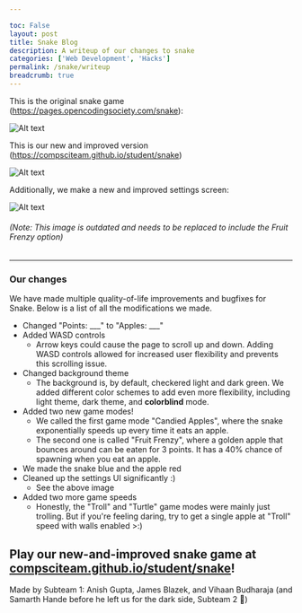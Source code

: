 ```yaml
---

toc: False
layout: post
title: Snake Blog
description: A writeup of our changes to snake
categories: ['Web Development', 'Hacks']
permalink: /snake/writeup
breadcrumb: true
---
```



This is the original snake game (<https://pages.opencodingsociety.com/snake>): 


![Alt text]({{site.baseurl}}/images/posts/oldsnake.png "Image of old snake game")

This is our new and improved version (<https://compsciteam.github.io/student/snake>)

![Alt text]({{site.baseurl}}/images/posts/newsnake.png "Image of old snake game")


Additionally, we make a new and improved settings screen:

![Alt text]({{site.baseurl}}/images/posts/newsnakesettings.png "Image of improved settings screen")

<h6>(Note: This image is outdated and needs to be replaced to include the Fruit Frenzy option)</h6>

<hr>

### Our changes

We have made multiple quality-of-life improvements and bugfixes for Snake. Below is a list of all the modifications we made.

- Changed "Points: ___" to "Apples: ___"
- Added WASD controls
  - Arrow keys could cause the page to scroll up and down. Adding WASD controls allowed for increased user flexibility and prevents this scrolling issue.
- Changed background theme
  - The background is, by default, checkered light and dark green. We added different color schemes to add even more flexibility, including light theme, dark theme, and **colorblind** mode.
- Added two new game modes!
  - We called the first game mode "Candied Apples", where the snake exponentially speeds up every time it eats an apple.
  - The second one is called "Fruit Frenzy", where a golden apple that bounces around can be eaten for 3 points. It has a 40% chance of spawning when you eat an apple.
- We made the snake blue and the apple red
- Cleaned up the settings UI significantly :)
  - See the above image
- Added two more game speeds
  - Honestly, the "Troll" and "Turtle" game modes were mainly just trolling. But if you're feeling daring, try to get a single apple at "Troll" speed with walls enabled >:)
  


## Play our new-and-improved snake game at [compsciteam.github.io/student/snake](https://compsciteam.github.io/student/snake)!

Made by Subteam 1: Anish Gupta, James Blazek, and Vihaan Budharaja (and Samarth Hande before he left us for the dark side, Subteam 2 🫡)
